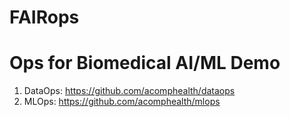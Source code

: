 # FAIRops


# Ops for Biomedical AI/ML Demo
1. DataOps: https://github.com/acomphealth/dataops
2. MLOps: https://github.com/acomphealth/mlops